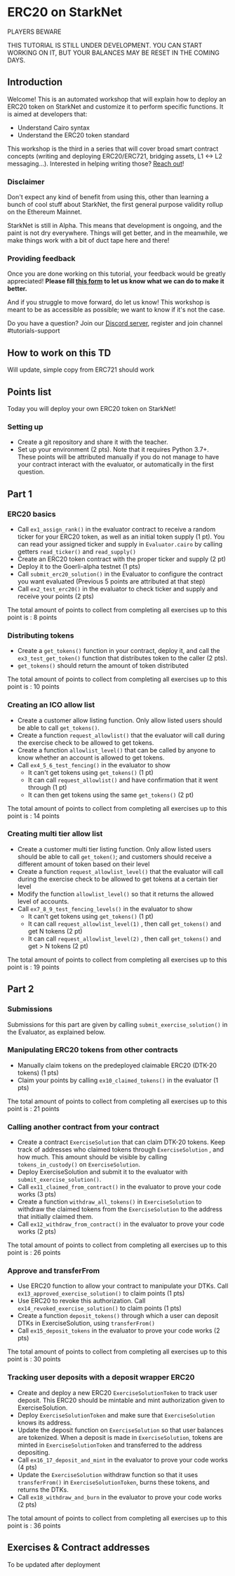 # ERC20 on StarkNet

PLAYERS BEWARE

THIS TUTORIAL IS STILL UNDER DEVELOPMENT. YOU CAN START WORKING ON IT, BUT YOUR BALANCES MAY BE RESET IN THE COMING DAYS.

## Introduction

Welcome! This is an automated workshop that will explain how to deploy an ERC20 token on StarkNet and customize it to perform specific functions.
It is aimed at developers that:

- Understand Cairo syntax
- Understand the ERC20 token standard

This workshop is the third in a series that will cover broad smart contract concepts (writing and deploying ERC20/ERC721, bridging assets, L1 <-> L2 messaging...).
Interested in helping writing those? [Reach out](https://twitter.com/HenriLieutaud)!

### Disclaimer

Don't expect any kind of benefit from using this, other than learning a bunch of cool stuff about StarkNet, the first general purpose validity rollup on the Ethereum Mainnet.

StarkNet is still in Alpha. This means that development is ongoing, and the paint is not dry everywhere. Things will get better, and in the meanwhile, we make things work with a bit of duct tape here and there!

### Providing feedback

Once you are done working on this tutorial, your feedback would be greatly appreciated!
**Please fill [this form](https://forms.reform.app/starkware/untitled-form-4/kaes2e) to let us know what we can do to make it better.**

And if you struggle to move forward, do let us know! This workshop is meant to be as accessible as possible; we want to know if it's not the case.

Do you have a question? Join our [Discord server](https://discord.gg/YHz7drT3), register and join channel #tutorials-support

## How to work on this TD

Will update, simple copy from ERC721 should work

## Points list

Today you will deploy your own ERC20 token on StarkNet!

### Setting up

- Create a git repository and share it with the teacher.
- Set up your environment (2 pts). Note that it requires Python 3.7+.
These points will be attributed manually if you do not manage to have your contract interact with the evaluator, or automatically in the first question.

## Part 1

### ERC20 basics

- Call `ex1_assign_rank()` in the evaluator contract to receive a random ticker for your ERC20 token, as well as an initial token supply (1 pt). You can read your assigned ticker and supply in `Evaluator.cairo` by calling getters `read_ticker()` and `read_supply()`
- Create an ERC20 token contract with the proper ticker and supply (2 pt)
- Deploy it to the Goerli-alpha testnet (1 pts)
- Call `submit_erc20_solution()` in the Evaluator to configure the contract you want evaluated (Previous 5 points are attributed at that step)
- Call `ex2_test_erc20()` in the evaluator to check ticker and supply and receive your points (2 pts)

The total amount of points to collect from completing all exercises up to this point is : 8 points

### Distributing tokens

- Create a `get_tokens()` function in your contract, deploy it, and call the `ex3_test_get_token()` function that distributes token to the caller (2 pts).
- `get_tokens()` should return the amount of token distributed

The total amount of points to collect from completing all exercises up to this point is : 10 points

### Creating an ICO allow list

- Create a customer allow listing function. Only allow listed users should be able to call `get_tokens()`.
- Create a function `request_allowlist()` that the evaluator will call during the exercise check to be allowed to get tokens.
- Create a function `allowlist_level()` that can be called by anyone to know whether an account is allowed to get tokens.
- Call `ex4_5_6_test_fencing()` in the evaluator to show
  - It can't get tokens using `get_tokens()` (1 pt)
  - It can call `request_allowlist()` and have confirmation that it went through (1 pt)
  - It can then get tokens using the same `get_tokens()` (2 pt)

The total amount of points to collect from completing all exercises up to this point is : 14 points

### Creating multi tier allow list

- Create a customer multi tier listing function. Only allow listed users should be able to call `get_token()`; and customers should receive a different amount of token based on their level
- Create a function `request_allowlist_level()` that the evaluator will call during the exercise check to be allowed to get tokens at a certain tier level
- Modify the function `allowlist_level()` so that it returns the allowed level of accounts.
- Call `ex7_8_9_test_fencing_levels()` in the evaluator to show
  - It can't get tokens using `get_tokens()` (1 pt)
  - It can call `request_allowlist_level(1)` , then call `get_tokens()` and get N tokens (2 pt)
  - It can call `request_allowlist_level(2)` , then call `get_tokens()` and get > N tokens (2 pt)

The total amount of points to collect from completing all exercises up to this point is : 19 points

## Part 2

### Submissions

Submissions for this part are given by calling `submit_exercise_solution()` in the Evaluator, as explained below.

### Manipulating ERC20 tokens from other contracts

- Manually claim tokens on the predeployed claimable ERC20 (DTK-20 tokens) (1 pts)
- Claim your points by calling `ex10_claimed_tokens()` in the evaluator (1 pts)

The total amount of points to collect from completing all exercises up to this point is : 21 points

### Calling another contract from your contract

- Create a contract `ExerciseSolution` that can claim DTK-20 tokens. Keep track of addresses who claimed tokens through `ExerciseSolution` , and how much. This amount should be visible by calling `tokens_in_custody()` on `ExerciseSolution`.
- Deploy ExerciseSolution and submit it to the evaluator with `submit_exercise_solution()`.
- Call `ex11_claimed_from_contract()` in the evaluator to prove your code works (3 pts)
- Create a function `withdraw_all_tokens()` in `ExerciseSolution` to withdraw the claimed tokens from the `ExerciseSolution` to the address that initially claimed them.
- Call `ex12_withdraw_from_contract()` in the evaluator to prove your code works (2 pts)

The total amount of points to collect from completing all exercises up to this point is : 26 points

### Approve and transferFrom

- Use ERC20 function to allow your contract to manipulate your DTKs. Call `ex13_approved_exercise_solution()` to claim points (1 pts)
- Use ERC20 to revoke this authorization. Call `ex14_revoked_exercise_solution()` to claim points (1 pts)
- Create a function `deposit_tokens()` through which a user can deposit DTKs in ExerciseSolution, using `transferFrom()`
- Call `ex15_deposit_tokens` in the evaluator to prove your code works (2 pts)

The total amount of points to collect from completing all exercises up to this point is : 30 points

### Tracking user deposits with a deposit wrapper ERC20

- Create and deploy a new ERC20 `ExerciseSolutionToken` to track user deposit. This ERC20 should be mintable and mint authorization given to ExerciseSolution.
- Deploy `ExerciseSolutionToken` and make sure that `ExerciseSolution` knows its address.
- Update the deposit function on `ExerciseSolution` so that user balances are tokenized. When a deposit is made in `ExerciseSolution`, tokens are minted in `ExerciseSolutionToken` and transferred to the address depositing.
- Call `ex16_17_deposit_and_mint` in the evaluator to prove your code works (4 pts)
- Update the `ExerciseSolution` withdraw function so that it uses `transferFrom()` in `ExerciseSolutionToken`, burns these tokens, and returns the DTKs.
- Call `ex18_withdraw_and_burn` in the evaluator to prove your code works (2 pts)

The total amount of points to collect from completing all exercises up to this point is : 36 points

## Exercises & Contract addresses

To be updated after deployment
​
​
